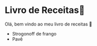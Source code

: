 # Livro de Receitas:book:



Olá, bem vindo ao meu livro de receitas :wave:



- Strogonoff de frango
- Pavê
